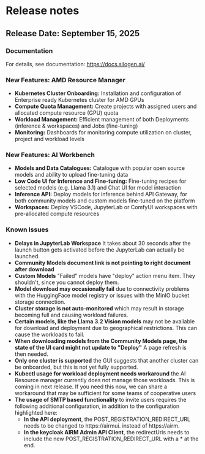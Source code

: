 <!--
Copyright © Advanced Micro Devices, Inc., or its affiliates.

SPDX-License-Identifier: MIT
-->

# Release notes

## Release Date: September 15, 2025

### Documentation
For details, see documentation: https://docs.silogen.ai/

### New Features: AMD Resource Manager
- **Kubernetes Cluster Onboarding:** Installation and configuration of Enterprise ready Kubernetes cluster for AMD GPUs
- **Compute Quota Management:** Create projects with assigned users and allocated compute resource (GPU) quota
- **Workload Management:** Efficient management of both Deployments (inference & workspaces) and Jobs (fine-tuning)
- **Monitoring:** Dashboards for monitoring compute utilization on cluster, project and workload levels

### New Features: AI Workbench
- **Models and Data Catalogues:** Catalogue with popular open source models and ability to upload fine-tuning data
- **Low Code UI for Inference and Fine-tuning:** Fine-tuning recipes for selected models (e.g. Llama 3.1) and Chat UI for model interaction
- **Inference API:** Deploy models for inference behind API Gateway, for both community models and custom models fine-tuned on the platform
- **Workspaces:** Deploy VSCode, JupyterLab or ComfyUI workspaces with pre-allocated compute resources

### Known Issues
- **Delays in JupyterLab Workspace** It takes about 30 seconds after the launch button gets activated before the JupyterLab can actually be launched.
- **Community Models document link is not pointing to right document after download**
- **Custom Models** "Failed" models have "deploy" action menu item. They shouldn't, since you cannot deploy them.
- **Model download may occasionally fail** due to connectivity problems with the HuggingFace model registry or issues with the MinIO bucket storage connection.
- **Cluster storage is not auto-monitored** which may result in storage becoming full and causing workload failures.
- **Certain models, like the Llama 3.2 Vision models** may not be available for download and deployment due to geographical restrictions. This can cause the workloads to fail.
- **When downloading models from the Community Models page, the state of the UI card might not update to "Deploy"** A page refresh is then needed.
- **Only one cluster is supported** the GUI suggests that another cluster can be onboarded, but this is not yet fully supported.
- **Kubectl usage for workload deployment needs workaround** the AI Resource manager currently does not manage those workloads. This is coming in next release. If you need this now, we can share a workaround that may be sufficient for some teams of cooperative users
- **The usage of SMTP based functionality** to invite users requires the following additional configuration, in addition to the configuration highlighted here:
    - **In the API deployment**, the POST_REGISTRATION_REDIRECT_URL needs to be changed to https://airmui. instead of https://airm.
    - **In the keycloak AIRM Admin API Client**, the redirectUris needs to include the new POST_REGISTRATION_REDIRECT_URL with a * at the end.
